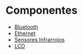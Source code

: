 # Componentes

* [Bluetooth](http://www.electan.com/modulo-bluetooth-hc06-p-6476.html)
* [Ethernet](http://www.electan.com/w5200-ethernet-shield-p-5591.html)
* [Sensores Infrarrojos](http://www.electan.com/redbot-sensor-line-follower-p-4114.html)
* [LCD](http://www.electan.com/display-lcd-serie-lineas-por-caracteres-fondo-azul-letras-p-6303.html)
